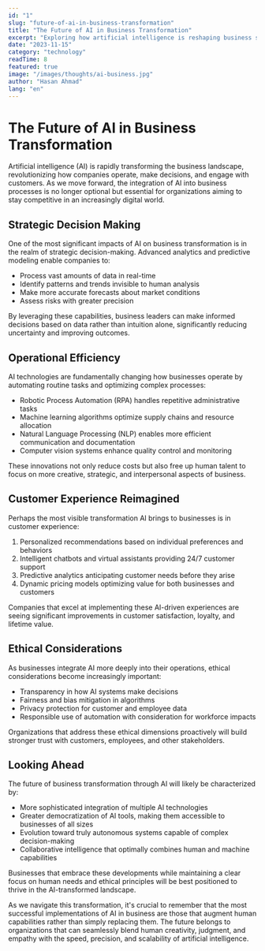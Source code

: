 ```yaml
---
id: "1"
slug: "future-of-ai-in-business-transformation"
title: "The Future of AI in Business Transformation"
excerpt: "Exploring how artificial intelligence is reshaping business strategies and operations across industries."
date: "2023-11-15"
category: "technology"
readTime: 8
featured: true
image: "/images/thoughts/ai-business.jpg"
author: "Hasan Ahmad"
lang: "en"
---
```


# The Future of AI in Business Transformation

Artificial intelligence (AI) is rapidly transforming the business landscape, revolutionizing how companies operate, make decisions, and engage with customers. As we move forward, the integration of AI into business processes is no longer optional but essential for organizations aiming to stay competitive in an increasingly digital world.

## Strategic Decision Making

One of the most significant impacts of AI on business transformation is in the realm of strategic decision-making. Advanced analytics and predictive modeling enable companies to:

- Process vast amounts of data in real-time
- Identify patterns and trends invisible to human analysis
- Make more accurate forecasts about market conditions
- Assess risks with greater precision

By leveraging these capabilities, business leaders can make informed decisions based on data rather than intuition alone, significantly reducing uncertainty and improving outcomes.

## Operational Efficiency

AI technologies are fundamentally changing how businesses operate by automating routine tasks and optimizing complex processes:

- Robotic Process Automation (RPA) handles repetitive administrative tasks
- Machine learning algorithms optimize supply chains and resource allocation
- Natural Language Processing (NLP) enables more efficient communication and documentation
- Computer vision systems enhance quality control and monitoring

These innovations not only reduce costs but also free up human talent to focus on more creative, strategic, and interpersonal aspects of business.

## Customer Experience Reimagined

Perhaps the most visible transformation AI brings to businesses is in customer experience:

1. Personalized recommendations based on individual preferences and behaviors
2. Intelligent chatbots and virtual assistants providing 24/7 customer support
3. Predictive analytics anticipating customer needs before they arise
4. Dynamic pricing models optimizing value for both businesses and customers

Companies that excel at implementing these AI-driven experiences are seeing significant improvements in customer satisfaction, loyalty, and lifetime value.

## Ethical Considerations

As businesses integrate AI more deeply into their operations, ethical considerations become increasingly important:

- Transparency in how AI systems make decisions
- Fairness and bias mitigation in algorithms
- Privacy protection for customer and employee data
- Responsible use of automation with consideration for workforce impacts

Organizations that address these ethical dimensions proactively will build stronger trust with customers, employees, and other stakeholders.

## Looking Ahead

The future of business transformation through AI will likely be characterized by:

- More sophisticated integration of multiple AI technologies
- Greater democratization of AI tools, making them accessible to businesses of all sizes
- Evolution toward truly autonomous systems capable of complex decision-making
- Collaborative intelligence that optimally combines human and machine capabilities

Businesses that embrace these developments while maintaining a clear focus on human needs and ethical principles will be best positioned to thrive in the AI-transformed landscape.

As we navigate this transformation, it's crucial to remember that the most successful implementations of AI in business are those that augment human capabilities rather than simply replacing them. The future belongs to organizations that can seamlessly blend human creativity, judgment, and empathy with the speed, precision, and scalability of artificial intelligence. 